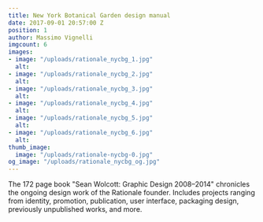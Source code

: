 ```yaml
---
title: New York Botanical Garden design manual
date: 2017-09-01 20:57:00 Z
position: 1
author: Massimo Vignelli
imgcount: 6
images:
- image: "/uploads/rationale_nycbg_1.jpg"
  alt: 
- image: "/uploads/rationale_nycbg_2.jpg"
  alt: 
- image: "/uploads/rationale_nycbg_3.jpg"
  alt: 
- image: "/uploads/rationale_nycbg_4.jpg"
  alt: 
- image: "/uploads/rationale_nycbg_5.jpg"
  alt: 
- image: "/uploads/rationale_nycbg_6.jpg"
  alt: 
thumb_image:
  image: "/uploads/rationale-nycbg-0.jpg"
og_image: "/uploads/rationale_nycbg_og.jpg"
---
```


The 172 page book "Sean Wolcott: Graphic Design 2008–2014" chronicles the ongoing design work of the Rationale founder. Includes projects ranging from identity, promotion, publication, user interface, packaging design, previously unpublished works, and more.